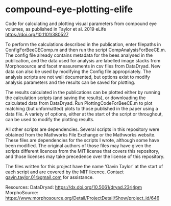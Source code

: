 # compound-eye-plotting-elife
Code for calculating and plotting visual parameters from compound eye volumes, as published in Taylor et al. 2019 eLife
https://doi.org/10.1101/380527 

To perform the calculations described in the publication, enter filepaths in ConfigForBeeCEComp.m and then run the script CompAnalysisForBeeCE.m. The config file already contains metadata for the bees analysed in the publication, and the data used for analysis are labelled image stacks from Morphosource and facet measurements in csv files from DataDryad. New data can also be used by modifying the Config file appropriately. The analysis scripts are not well documented, but options exist to modify analysis parameters and the results can be saved for plotting.

The results calculated in the publications can be plotted either by running the calculation scripts (and saving the results), or downloading the calculated data from DataDryad. Run PlottingCodeForBeeCE.m to plot matching (but unformatted) plots to those published in the paper using a data file. A variety of options, either at the start of the script or throughout, can be used to modify the plotting results. 

All other scripts are dependencies. Several scripts in this repository were obtained from the Mathworks File Exchange or the Mathworks website. These files are dependencies for the scripts I wrote, although some have been modified. The original authors of those files may have given the scripts different licences from the MIT license that covers this repository, and those licenses may take precedence over the license of this repository. 

The files written for this project have the name ‘Gavin Taylor’ at the start of each script and are covered by the MIT licence. 
Contact gavin.taylor.01@gmail.com for assistance.

Resources:
DataDryad: https://dx.doi.org/10.5061/dryad.23rj4pm
MorphoSource: https://www.morphosource.org/Detail/ProjectDetail/Show/project_id/646


